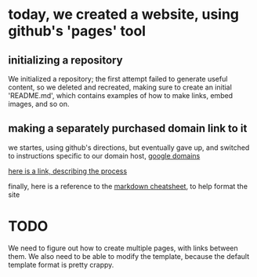 # today, we created a website, using github's 'pages' tool #

## initializing a repository ##

We initialized a repository; the first attempt failed to generate
useful content, so we deleted and recreated, making sure to 
create an initial 'README.md', which contains examples of how to 
make links, embed images, and so on.

## making a separately purchased domain link to it ##

we startes, using github's directions, but eventually gave up, and
switched to instructions specific to our domain host, 
[google domains](https://domains.google.com)

[here is a link, describing the process](http://www.curtismlarson.com/blog/2015/04/12/github-pages-google-domains/)


finally, here is a reference to the [markdown cheatsheet](https://github.com/adam-p/markdown-here/wiki/Markdown-Cheatsheet), to help format the site


# TODO #
We need to figure out how to create multiple pages, with links
 between them.  We also need to be able to modify the template, 
because the default template format is pretty crappy.

